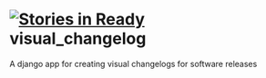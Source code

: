 [![Stories in Ready](https://badge.waffle.io/timlinux/projecta.png?label=ready)](https://waffle.io/timlinux/projecta)  
visual_changelog
================

A django app for creating visual changelogs for software releases
